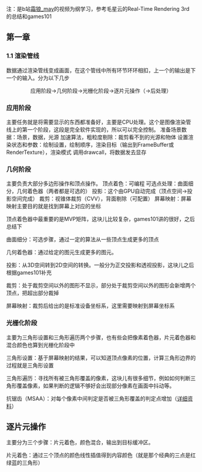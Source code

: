 注：是b站[霜狼_may](https://space.bilibili.com/7398208/dynamic)的视频为纲学习，参考毛星云的Real-Time Rendering 3rd 的总结和games101

## **第一章**
### 1.1 渲染管线 ###
  数据通过渲染管线变成画面，在这个管线中所有环节环环相扣，上一个的输出是下一个的输入。分为以下几步
    <div align="center"> 应用阶段->几何阶段->光栅化阶段->逐片元操作（->后处理）</div>
    
  ### 应用阶段 ###
  主要任务就是将需要显示的东西都准备好，主要是CPU处理。这个是图像渲染管线上的第一个阶段，这段是完全软件实现的，所以可以完全控制。
  准备场景数据：场景，数据，光源
  加速算法，粗粒度剔除：裁剪看不到的光源和物体
  设置渲染状态和参数：绘制设置，绘制顺序，渲染目标（输出到FrameBuffer或RenderTexture），渲染模式
  调用drawcall，将数据发去显存
  
  ### 几何阶段 ###
  主要负责大部分多边形操作和顶点操作。
  顶点着色：可编程
  可选点处理：曲面细分，几何着色器（两者都是可选的）
  投影：这个由GPU自动完成（顶点空间->投影空间完成）
  裁剪：视锥体裁剪（CVV），背面剔除（可配置）
  屏幕映射：屏幕映射主要目的就是找到屏幕上对应的坐标

  顶点着色器中最重要的是MVP矩阵，这块儿比较复杂，games101讲的很好，之后总结下 

  曲面细分：可选步骤，通过一定的算法从一些顶点生成更多的顶点

  几何着色器：通过给定的图元生成更多的图元。

  投影：从3D空间转到2D空间的转换。一般分为正交投影和透视投影，这块儿之后根据games101补充
  
  裁剪：处于裁剪空间以外的图形不显示，部分处于裁剪空间以外的图形会新增两个顶点，把超出部分裁掉

 屏幕映射：裁剪后给出的是标准设备坐标系，这里需要映射到屏幕坐标系

 ### 光栅化阶段 ###
 主要为三角形设置和三角形遍历两个步骤，也有些会把像素着色器，片元着色器和混合颜色也算到光栅化阶段中

 三角形设置：基于屏幕映射的结果，可以知道顶点像素的位置，计算三角形边界的过程就是三角形设置
 
 三角形遍历：寻找所有被三角形覆盖的像素，这块儿有很多细节，例如如何判断三角形覆盖像素，如果判断的逻辑不够好会出现部分像素在画面中抖动等。
 
抗锯齿（MSAA）：对每个像素中间判定是否被三角形覆盖的判定点增加（[详细资料](https://therealmjp.github.io/posts/msaa-overview/)）

## 逐片元操作 ##
主要分为三个步骤：片元着色，颜色混合，输出到目标缓冲区。

片元着色：通过三个顶点的颜色线性插值得到内容颜色（就是那个经典的三点是红绿蓝的三角形）









